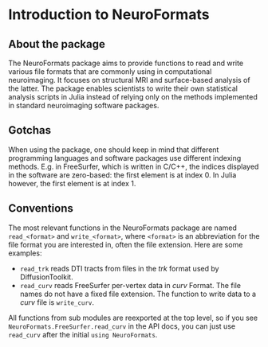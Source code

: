 # Introduction to NeuroFormats

## About the package

The NeuroFormats package aims to provide functions to read and write various file formats that are commonly using in computational neuroimaging. It focuses on structural MRI and surface-based analysis of the latter. The package enables scientists to write their own statistical analysis scripts in Julia instead of relying only on the methods implemented in standard neuroimaging software packages.

## Gotchas

When using the package, one should keep in mind that different programming languages and software packages use different indexing methods. E.g. in FreeSurfer, which is written in C/C++, the indices displayed in the software are zero-based: the first element is at index 0. In Julia however, the first element is at index 1.

## Conventions

The most relevant functions in the NeuroFormats package are named `read_<format>` and `write_<format>`, where `<format>` is an abbreviation for the file format you are interested in, often the file extension. Here are some examples:

* `read_trk` reads DTI tracts from files in the *trk* format used by DiffusionToolkit.
* `read_curv` reads FreeSurfer per-vertex data in *curv* Format. The file names do not have a fixed file extension. The function to write data to a *curv* file is `write_curv`.

All functions from sub modules are reexported at the top level, so if you see `NeuroFormats.FreeSurfer.read_curv` in the API docs, you can just use `read_curv` after the initial `using NeuroFormats`.

